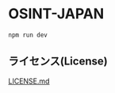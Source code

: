 # OSINT-JAPAN

```
npm run dev
```

## ライセンス(License)

[LICENSE.md](https://github.com/Coordinate-Cat/OSINT-JAPAN/blob/main/LICENSE)
